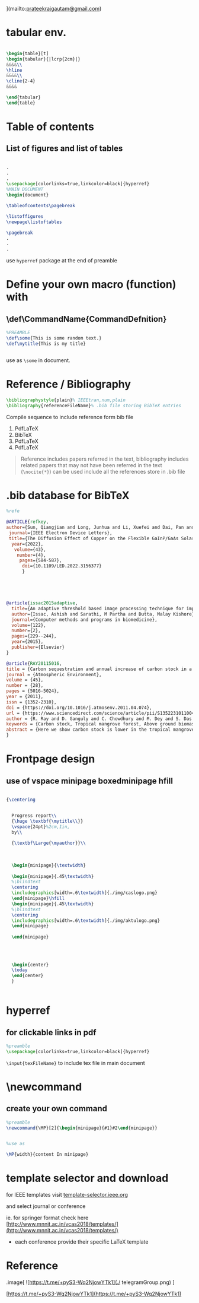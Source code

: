](mailto:prateekrajgautam@gmail.com)








# tabular env.





```LaTeX

\begin{table}[t]
\begin{tabular}{|lcrp{2cm}|}
&&&&\\
\hline
&&&&\\
\cline{2-4}
&&&&

\end{tabular}
\end{table}

```






# Table of contents

## List of figures and list of tables



```LaTeX

.
.
.
\usepackage[colorlinks=true,linkcolor=black]{hyperref}
%MAIN DOCUMENT
\begin{document}

\tableofcontents\pagebreak

\listoffigures
\newpage\listoftables

\pagebreak
.
.
.

```
use `hyperref` package at the end of preamble



# Define your own macro (function) with 

## \def\CommandName{CommandDefnition}




```LaTeX
%PREAMBLE
\def\some{This is some random text.}
\def\mytitle{This is my title}



```


use as `\some` in document.



# Reference / Bibliography






```LaTeX
\bibliographystyle{plain}% IEEEtran,num,plain
\bibliography{referenceFileName}% .bib file storing BibTeX entries

```

Compile sequence to include reference form bib file
1. PdfLaTeX
1. BibTeX
1. PdfLaTeX
1. PdfLaTeX

> Reference includes papers referred in the text, bibliography includes related papers that may not have been referred in the text (`\nocite{*}`) can be used include all the references store in .bib file




# .bib  database for BibTeX

```bib
%refe

@ARTICLE{refkey,  
author={Sun, Qiangjian and Long, Junhua and Li, Xuefei and Dai, Pan and Zhang, Yi and Xuan, Jingjing and Wang, Xia and Chen, Zhitao and Wu, Xiaoxu and Lu, Shulong},
 journal={IEEE Electron Device Letters},
 title={The Diffusion Effect of Copper on the Flexible GaInP/GaAs Solar Cells},  
  year={2022}, 
   volume={43}, 
    number={4}, 
     pages={584-587}, 
      doi={10.1109/LED.2022.3156377}
      }





@article{issac2015adaptive,
  title={An adaptive threshold based image processing technique for improved glaucoma detection and classification},
  author={Issac, Ashish and Sarathi, M Partha and Dutta, Malay Kishore},
  journal={Computer methods and programs in biomedicine},
  volume={122},
  number={2},
  pages={229--244},
  year={2015},
  publisher={Elsevier}
}

@article{RAY20115016,
title = {Carbon sequestration and annual increase of carbon stock in a mangrove forest},
journal = {Atmospheric Environment},
volume = {45},
number = {28},
pages = {5016-5024},
year = {2011},
issn = {1352-2310},
doi = {https://doi.org/10.1016/j.atmosenv.2011.04.074},
url = {https://www.sciencedirect.com/science/article/pii/S1352231011004638},
author = {R. Ray and D. Ganguly and C. Chowdhury and M. Dey and S. Das and M.K. Dutta and S.K. Mandal and N. Majumder and T.K. De and S.K. Mukhopadhyay and T.K. Jana},
keywords = {Carbon stock, Tropical mangrove forest, Above ground biomass, Live below ground biomass, Taxon density, Environmental constrains},
abstract = {Here we show carbon stock is lower in the tropical mangrove forest than in the terrestrial tropical forest and their annual increase exhibits faster turn over than the tropical forest. Variable for above ground biomass are in decreasing order of importance, breast height diameter (d), height (H) and wood density (ρ). The above ground biomass (AGB) and live below ground biomass (LBGB) held different biomass (39.93 ± 14.05 t C ha−1 versus 9.61 ± 3.37 t C ha−1). Carbon accrual to live biomass (4.71–6.54 Mg C ha−1 a−1) is more than offset by losses from litter fall (4.85 Mg C ha−1 a−1), and carbon sequestration differs significantly between live biomass (1.69 Mg C ha−1 a−1) and sediment (0.012 Mg C ha−1 a−1). Growth specific analyses of taxon density suggest that changes in resource availability and environmental constrains could be the cause of the annual increase in carbon stocks in the Sundarbans mangrove forest in contrast to the disturbance – recovery hypotheses.}
}


```




# Frontpage design

## use of vspace minipage boxedminipage hfill 



```LaTeX

{\centering


  Progress report\\
  {\huge \textbf{\mytitle\\}}
  \vspace{24pt}%2cm,1in,
  by\\
  
  {\textbf\Large{\myauthor}}\\
  
  
  
  \begin{minipage}{\textwidth}
  
  \begin{minipage}{.45\textwidth}
  %\blindtext
  \centering
  \includegraphics[width=.6\textwidth]{./img/caslogo.png}
  \end{minipage}\hfill
  \begin{minipage}{.45\textwidth}
  %\blindtext
  \centering
  \includegraphics[width=.6\textwidth]{./img/aktulogo.png}
  \end{minipage}
  
  \end{minipage}
  
  
  
  
  \begin{center}
  \today
  \end{center}
  }
  

```




# hyperref

## for clickable links in pdf



```LaTeX
%preamble
\usepackage[colorlinks=true,linkcolor=black]{hyperref}

```
`\input{texFileName}` to include tex file in main document



# \newcommand

## create your own command



```LaTeX
%preamble
\newcommand{\MP}[2]{\begin{minipage}{#1}#2\end{minipage}}


%use as

\MP{width}{content In minipage}

```




# template selector and download

for IEEE templates visit
[template-selector.ieee.org](https://template-selector.ieee.org)

and select journal or conference

ie. for springer format check here
[http://www.mnnit.ac.in/vcas2018/templates/](http://www.mnnit.ac.in/vcas2018/templates/)

* each conference provide their specific LaTeX template


# Reference

.image[
![https://t.me/+pyS3-Wq2NjowYTk1](./
telegramGroup.png)
]

[https://t.me/+pyS3-Wq2NjowYTk1](https://t.me/+pyS3-Wq2NjowYTk1)

